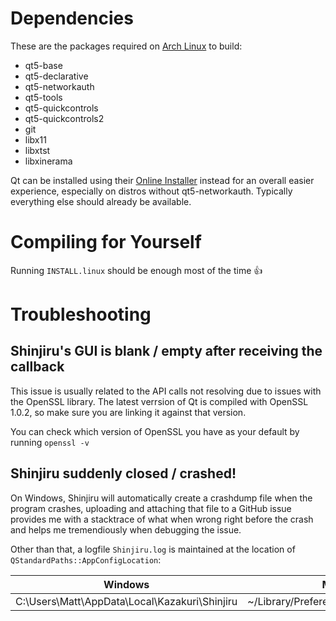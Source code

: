 # Dependencies

These are the packages required on [Arch Linux](https://www.archlinux.org/) to build:

- qt5-base 
- qt5-declarative 
- qt5-networkauth 
- qt5-tools 
- qt5-quickcontrols 
- qt5-quickcontrols2 
- git 
- libx11 
- libxtst 
- libxinerama

Qt can be installed using their [Online Installer](https://www.qt.io/download-qt-installer) instead for an overall easier experience, especially on distros without qt5-networkauth.
Typically everything else should already be available.

# Compiling for Yourself

Running `INSTALL.linux` should be enough most of the time 👍 

# Troubleshooting

## Shinjiru's GUI is blank / empty after receiving the callback

This issue is usually related to the API calls not resolving due to issues with the OpenSSL library.
The latest verrsion of Qt is compiled with OpenSSL 1.0.2, so make sure you are linking it against that version.

You can check which version of OpenSSL you have as your default by running `openssl -v`

## Shinjiru suddenly closed / crashed!

On Windows, Shinjiru will automatically create a crashdump file when the program crashes, uploading and attaching that file to a GitHub issue provides me with a stacktrace of what when wrong right before the crash and helps me tremendiously when debugging the issue.

Other than that, a logfile `Shinjiru.log` is maintained at the location of `QStandardPaths::AppConfigLocation`:

Windows | Mac OS | Linux
--------|--------|--------
C:\Users\Matt\AppData\Local\Kazakuri\Shinjiru | ~/Library/Preferences/Kazakuri/Shinjiru | ~/.config/Kazakuri/Shinjiru
